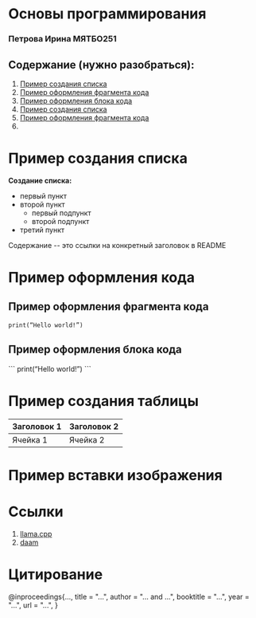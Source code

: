 # Основы программирования

### Петрова Ирина МЯТБО251

## Содержание (нужно разобраться):
1. [Пример создания списка](#Пример_создания_списка)
2. [Пример оформления фрагмента кода](#Пример_оформления_фрагмента_кода)
3. [Пример оформления блока кода](#Пример_оформления_блока_кода)
4. [Пример создания списка](https://github.com/petririn/hse-python/edit/main/README.md#%D1%81%D0%BE%D0%B4%D0%B5%D1%80%D0%B6%D0%B0%D0%BD%D0%B8%D0%B5)
5. [Пример оформления фрагмента кода](https://github.com/petririn/hse-python/edit/main/README.md#%D0%BF%D1%80%D0%B8%D0%BC%D0%B5%D1%80-%D0%BE%D1%84%D0%BE%D1%80%D0%BC%D0%BB%D0%B5%D0%BD%D0%B8%D1%8F-%D1%84%D1%80%D0%B0%D0%B3%D0%BC%D0%B5%D0%BD%D1%82%D0%B0-%D0%BA%D0%BE%D0%B4%D0%B0)
6. 

# Пример создания списка
**Создание списка:**
- первый пункт
- второй пункт
  - первый подпункт
  - второй подпункт
- третий пункт

Содержание -- это ссылки на конкретный заголовок в README
# Пример оформления кода
## Пример оформления фрагмента кода  
`print(“Hello world!”)`

## Пример оформления блока кода
\```
print(“Hello world!”)
\``` 

# Пример создания таблицы

| Заголовок 1 | Заголовок 2 |
| ----------- | ----------- |
| Ячейка 1    | Ячейка 2    |

# Пример вставки изображения

# Ссылки
1. [llama.cpp](https://github.com/ggml-org/llama.cpp/blob/master/README.md)
2. [daam](https://github.com/castorini/daam)

# Цитирование 
@inproceedings{...,
    title = "...",
    author = "...  and
      ...",
    booktitle = "...",
    year = "...",
    url = "...",
}
